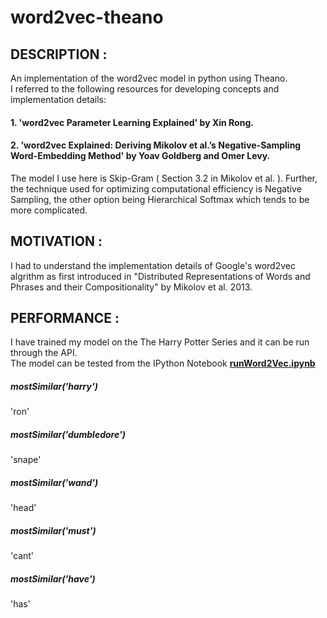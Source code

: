 # word2vec-theano
## DESCRIPTION : 
An implementation of the word2vec model in python using Theano.<br> 
I referred to the following resources for developing concepts and implementation details:<br>
#### 1. 'word2vec Parameter Learning Explained' by Xin Rong. <br>
#### 2. 'word2vec Explained: Deriving Mikolov et al.’s Negative-Sampling Word-Embedding Method' by Yoav Goldberg and Omer Levy.
The model I use here is Skip-Gram ( Section 3.2 in Mikolov et al. ). Further, the technique used for optimizing computational efficiency is Negative Sampling, the other option being Hierarchical Softmax which tends to be more complicated.
<br>
## MOTIVATION :
I had to understand the implementation details of Google's word2vec algrithm as first introduced in "Distributed Representations of Words and Phrases and their Compositionality" by Mikolov et al. 2013.
<br>
## PERFORMANCE :
I have trained my model on the The Harry Potter Series and it can be run through the API.<br>
The model can be tested from the IPython Notebook <b><u>runWord2Vec.ipynb</u></b>
<br>
##### mostSimilar('harry')
'ron'
##### mostSimilar('dumbledore')
'snape'
##### mostSimilar('wand')
'head'
##### mostSimilar('must')
'cant'
##### mostSimilar('have')
'has'
